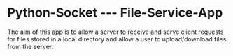 # Python-Socket --- File-Service-App

The aim of this app is to allow a server to receive and serve client requests for files stored in a local directory and allow a user to upload/download files from the server.
